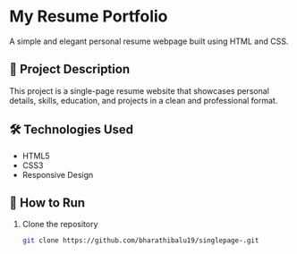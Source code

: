# My Resume Portfolio

A simple and elegant personal resume webpage built using HTML and CSS.

## 🧠 Project Description
This project is a single-page resume website that showcases personal details, skills, education, and projects in a clean and professional format.

## 🛠️ Technologies Used
- HTML5  
- CSS3  
- Responsive Design  

## 🚀 How to Run
1. Clone the repository  
   ```bash
   git clone https://github.com/bharathibalu19/singlepage-.git

